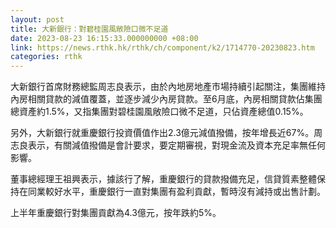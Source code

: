 ```yaml
---
layout: post
title: 大新銀行：對碧桂園風敞險口微不足道
date: 2023-08-23 16:15:33.000000000 +08:00
link: https://news.rthk.hk/rthk/ch/component/k2/1714770-20230823.htm
categories: rthk
---
```


大新銀行首席財務總監周志良表示，由於內地房地產市場持續引起關注，集團維持內房相關貸款的減值覆蓋，並逐步減少內房貸款。至6月底，內房相關貸款佔集團總資產約1.5%，又指集團對碧桂園風敞險口微不足道，只佔資產總值0.15%。

另外，大新銀行就重慶銀行投資價值作出2.3億元減值撥備，按年增長近67%。周志良表示，有關減值撥備是會計要求，要定期審視，對現金流及資本充足率無任何影響。

董事總經理王祖興表示，據該行了解，重慶銀行的貸款撥備充足，信貸質素整體保持在同業較好水平，重慶銀行一直對集團有盈利貢獻，暫時沒有減持或出售計劃。

上半年重慶銀行對集團貢獻為4.3億元，按年跌約5%。
